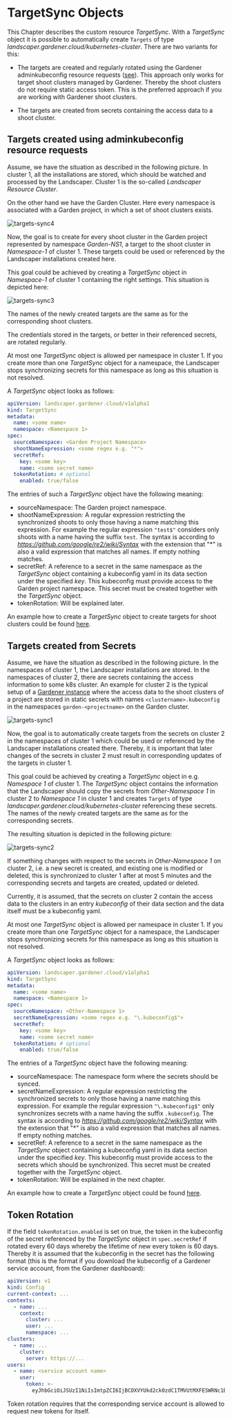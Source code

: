 # TargetSync Objects 

This Chapter describes the custom resource *TargetSync*. With a  *TargetSync* object it is possible to 
automatically create `Targets` of type *landscaper.gardener.cloud/kubernetes-cluster*. There are two variants for this:

- The targets are created and regularly rotated using the Gardener adminkubeconfig resource requests 
  ([see](https://github.com/gardener/gardener/blob/master/docs/usage/shoot_access.md)). This approach only works for
  target shoot clusters managed by Gardener. Thereby the shoot clusters do not require static access token.
  This is the preferred approach if you are working with Gardener shoot clusters.

- The targets are created from secrets containing the access data to a shoot cluster.

## Targets created using adminkubeconfig resource requests

Assume, we have the situation as described in the following picture. In cluster 1, all the installations are stored,
which should be watched and processed by the Landscaper. Cluster 1 is the so-called *Landscaper Resource Cluster*.

On the other hand we have the Garden Cluster. Here every namespace is associated with a Garden project, in which a set 
of shoot clusters exists.

![targets-sync4](images/target-sync4.png)

Now, the goal is to create for every shoot cluster in the Garden project represented by namespace *Garden-NS1*, a target
to the shoot cluster in *Namespace-1* of cluster 1. These targets could be used or referenced by the Landscaper 
installations created here.

This goal could be achieved by creating a *TargetSync* object in *Namespace-1* of cluster 1 containing the right 
settings. This situation is depicted here: 

![targets-sync3](images/target-sync3.png)

The names of the newly created targets are the same as for the corresponding shoot clusters.

The credentials stored in the targets, or better in their referenced secrets, are rotated regularly.

At most one *TargetSync* object is allowed per namespace in cluster 1. If you create more than one *TargetSync* object
for a namespace, the Landscaper stops synchronizing secrets for this namespace as long as this situation is not resolved.

A *TargetSync* object looks as follows:

```yaml
apiVersion: landscaper.gardener.cloud/v1alpha1
kind: TargetSync
metadata:
  name: <some name>
  namespace: <Namespace 1>
spec:
  sourceNamespace: <Garden Project Namespace>
  shootNameExpression: <some regex e.g. "*">
  secretRef:
    key: <some key>
    name: <some secret name>
  tokenRotation: # optional
    enabled: true/false
```

The entries of such a *TargetSync* object have the following meaning:

- sourceNamespace: The Garden project namespace.
- shootNameExpression: A regular expression restricting the synchronized shoots to only those having a name
  matching this expression. For example the regular expression `"test$"` considers only shoots with a
  name having the suffix `test`. The syntax is according to *https://github.com/google/re2/wiki/Syntax* with
  the extension that "*" is also a valid expression that matches all names. If empty nothing matches.
- secretRef: A reference to a secret in the same namespace as the *TargetSync* object containing a kubeconfig
  yaml in its data section under the specified *key*. This kubeconfig must provide access to the Garden project 
  namespace. This secret must be created together with the *TargetSync* object.
- tokenRotation: Will be explained later.

An example how to create a *TargetSync* object to create targets for shoot clusters could be found
[here](https://github.com/gardener/landscaper-examples/tree/master/sync-targets/example2).

## Targets created from Secrets

Assume, we have the situation as described in the following picture. In the namespaces of cluster 1, the Landscaper 
installations are stored. In the namespaces of cluster 2, there are secrets containing the access information to some
k8s cluster. An example for cluster 2 is the typical setup of a [Gardener instance](https://gardener.cloud/) where 
the access data to the shoot clusters of a project are stored in static secrets with names `<clustername>.kubeconfig` in the
namespaces `garden-<projectname>` on the Garden cluster.

![targets-sync1](images/target-sync1.png)

Now, the goal is to automatically create targets from the secrets on cluster 2 in the namespaces of cluster 1 which
could be used or referenced by the Landscaper installations created there. Thereby, it is important that later changes 
of the secrets in cluster 2 must result in corresponding updates of the targets in cluster 1.

This goal could be achieved by creating a *TargetSync* object in e.g. *Namespace 1* of cluster 1. The *TargetSync* object 
contains the information that the Landscaper should copy the secrets from *Other-Namespace 1* in cluster 2 
to *Namespace 1* in cluster 1 and creates `Targets` of type *landscaper.gardener.cloud/kubernetes-cluster* 
referencing these secrets. The names of the newly created targets are the same as for the corresponding secrets.

The resulting situation is depicted in the following picture:

![targets-sync2](images/target-sync2.png)

If something changes with respect to the secrets in *Other-Namespace 1* on cluster 2, i.e. a new secret is created,
and existing one is modified or deleted, this is synchronized to cluster 1 after at most 5 minutes and the 
corresponding secrets and targets are created, updated or deleted.

Currently, it is assumed, that the secrets on cluster 2 contain the access data to the clusters in an entry 
*kubeconfig* of their data section and the data itself must be a kubeconfig yaml.

At most one *TargetSync* object is allowed per namespace in cluster 1. If you create more than one *TargetSync* object 
for a namespace, the Landscaper stops synchronizing secrets for this namespace as long as this situation is not resolved.

A *TargetSync* object looks as follows:

```yaml
apiVersion: landscaper.gardener.cloud/v1alpha1
kind: TargetSync
metadata:
  name: <some name>
  namespace: <Namespace 1>
spec:
  sourceNamespace: <Other-Namespace 1>
  secretNameExpression: <some regex e.g. "\.kubeconfig$">
  secretRef:
    key: <some key>
    name: <some secret name>
  tokenRotation: # optional
    enabled: true/false
```

The entries of a *TargetSync* object have the following meaning:

- sourceNamespace: The namespace form where the secrets should be synced.
- secretNameExpression: A regular expression restricting the synchronized secrets to only those having a name
  matching this expression. For example the regular expression `"\.kubeconfig$"` only synchronizes secrets with a 
  name having the suffix `.kubeconfig`. The syntax is according to *https://github.com/google/re2/wiki/Syntax* with
  the extension that "*" is also a valid expression that matches all names. If empty nothing matches.
- secretRef: A reference to a secret in the same namespace as the *TargetSync* object containing a kubeconfig 
  yaml in its data section under the specified *key*. This kubeconfig must provide access to the secrets which 
  should be synchronized. This secret must be created together with the *TargetSync* object. 
- tokenRotation: Will be explained in the next chapter.

An example how to create a *TargetSync* object could be found 
[here](https://github.com/gardener/landscaper-examples/tree/master/sync-targets/example1).

## Token Rotation

If the field `tokenRotation.enabled` is set on true, the token in the kubeconfig of the secret referenced by
the *TargetSync* object in `spec.secretRef` if rotated every 60 days whereby the lifetime of new every token is 60 
days. Thereby it is assumed that the kubeconfig in the secret has the following format (this is the format if you 
download the kubeconfig of a Gardener service account, from the Gardener dashboard):

```yaml
apiVersion: v1
kind: Config
current-context: ...
contexts:
  - name: ...
    context:
      cluster: ...
      user: ...
      namespace: ...
clusters:
  - name: ...
    cluster:
      server: https://...
users:
  - name: <service account name>
    user:
      token: >-
        eyJhbGciOiJSUzI1NiIsImtpZCI6IjBCOXVYUkd2ck0zdC1TMVUtMXFESWRNc1BPYzR...
```

Token rotation requires that the corresponding service account is allowed to request new tokens for itself.






